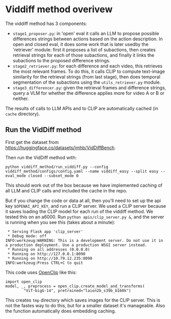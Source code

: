 # Viddiff method overivew
The viddiff method has 3 components: 
- `stage1_proposer.py`: in 'open' eval it calls an LLM to propose possible differences strings between actions based on the action description. In open and closed eval, it does some work that is later usedby the 'retriever' module: first it proposes a list of subactions, then creates retrieval strings for each of those subactions, and finally it links the subactions to the proposed difference strings. 
- `stage2_retriever.py`: for each difference and each video, this retrieves the most relevant frames. To do this, it calls CLIP to compute text-image similarity for the retrieval strings (from last stage), then does temporal segmentation of the subactions using the `utils_retriever.py` module. 
- `stage3_differencer.py`: given the retrieval frames and difference strings, query a VLM for whether the difference applies more for video A or B or neither.

The results of calls to LLM APIs and to CLIP are automatically cached (in `cache` directory). 

## Run the VidDiff method
First get the dataset from https://huggingface.co/datasets/jmhb/VidDiffBench.

Then run the VidDiff method with:
```
python viddiff_method/run_viddiff.py --config viddiff_method/configs/config.yaml --name viddiff_easy --split easy --eval_mode closed --subset_mode 0
```
This should work out of the box because we have implemented caching of all LLM and CLIP calls and included the cache in the repo. 

But if you change the code or data at all, then you'll need to set up the api key `$OPENAI_API_KEY`, and run a CLIP server. We used a CLIP server because it saves loading the CLIP model for each run of the viddiff method. We tested this on an a6000. Run `python apis/clip_server.py &`, and the server is running when you see this (takes about a minute):
```
 * Serving Flask app 'clip_server'
 * Debug mode: off
INFO:werkzeug:WARNING: This is a development server. Do not use it in a production deployment. Use a production WSGI server instead.
 * Running on all addresses (0.0.0.0)
 * Running on http://127.0.0.1:8090
 * Running on http://10.79.12.235:8090
INFO:werkzeug:Press CTRL+C to quit
```

This code uses [OpenClip](https://github.com/mlfoundations/open_clip) like this: 
```
import open_clip
model, _, preprocess = open_clip.create_model_and_transforms(
        "ViT-bigG-14", pretrained="laion2b_s39b_b160k")
```
This creates `tmp` directory which saves images for the CLIP server. This is not the fastes way to do this, but for a smaller dataset it's manageable. Also the function automatically does embedding caching. 


